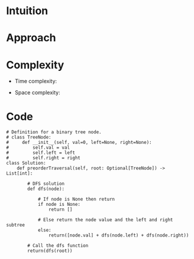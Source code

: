 # Intuition

<!-- Describe your first thoughts on how to solve this problem. -->

# Approach

<!-- Describe your approach to solving the problem. -->

# Complexity

- Time complexity:
<!-- Add your time complexity here, e.g. $$O(n)$$ -->

- Space complexity:
<!-- Add your space complexity here, e.g. $$O(n)$$ -->

# Code

```
# Definition for a binary tree node.
# class TreeNode:
#     def __init__(self, val=0, left=None, right=None):
#         self.val = val
#         self.left = left
#         self.right = right
class Solution:
    def preorderTraversal(self, root: Optional[TreeNode]) -> List[int]:

        # DFS solution
        def dfs(node):

            # If node is None then return
            if node is None:
                return []

            # Else return the node value and the left and right subtree
            else:
                return([node.val] + dfs(node.left) + dfs(node.right))

        # Call the dfs function
        return(dfs(root))
```
